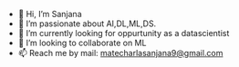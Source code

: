 - 👋 Hi, I’m Sanjana
- 👀 I’m passionate about AI,DL,ML,DS.
- 🌱 I’m currently looking for oppurtunity as a datascientist 
- 💞️ I’m looking to collaborate on ML
- 📫 Reach me by mail: matecharlasanjana9@gmail.com

<!---
Sanjusree8/Sanjusree8 is a ✨ special ✨ repository because its `README.md` (this file) appears on your GitHub profile.
You can click the Preview link to take a look at your changes.
--->
